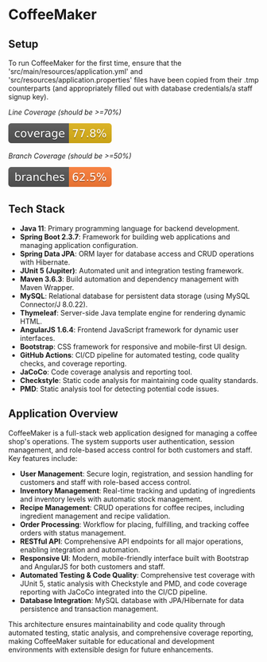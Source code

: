 # CoffeeMaker
## Setup
To run CoffeeMaker for the first time, ensure that the 'src/main/resources/application.yml' and 'src/resources/application.properties' files have been copied from their .tmp counterparts (and appropriately filled out with database credentials/a staff signup key).


*Line Coverage (should be >=70%)*

![Coverage](badges/badgeImg/jacoco.svg)

*Branch Coverage (should be >=50%)*

![Branches](badges/badgeImg/branches.svg)



## Tech Stack

- **Java 11**: Primary programming language for backend development.
- **Spring Boot 2.3.7**: Framework for building web applications and managing application configuration.
- **Spring Data JPA**: ORM layer for database access and CRUD operations with Hibernate.
- **JUnit 5 (Jupiter)**: Automated unit and integration testing framework.
- **Maven 3.6.3**: Build automation and dependency management with Maven Wrapper.
- **MySQL**: Relational database for persistent data storage (using MySQL Connector/J 8.0.22).
- **Thymeleaf**: Server-side Java template engine for rendering dynamic HTML.
- **AngularJS 1.6.4**: Frontend JavaScript framework for dynamic user interfaces.
- **Bootstrap**: CSS framework for responsive and mobile-first UI design.
- **GitHub Actions**: CI/CD pipeline for automated testing, code quality checks, and coverage reporting.
- **JaCoCo**: Code coverage analysis and reporting tool.
- **Checkstyle**: Static code analysis for maintaining code quality standards.
- **PMD**: Static analysis tool for detecting potential code issues.

## Application Overview

CoffeeMaker is a full-stack web application designed for managing a coffee shop's operations. The system supports user authentication, session management, and role-based access control for both customers and staff. Key features include:

- **User Management**: Secure login, registration, and session handling for customers and staff with role-based access control.
- **Inventory Management**: Real-time tracking and updating of ingredients and inventory levels with automatic stock management.
- **Recipe Management**: CRUD operations for coffee recipes, including ingredient management and recipe validation.
- **Order Processing**: Workflow for placing, fulfilling, and tracking coffee orders with status management.
- **RESTful API**: Comprehensive API endpoints for all major operations, enabling integration and automation.
- **Responsive UI**: Modern, mobile-friendly interface built with Bootstrap and AngularJS for both customers and staff.
- **Automated Testing & Code Quality**: Comprehensive test coverage with JUnit 5, static analysis with Checkstyle and PMD, and code coverage reporting with JaCoCo integrated into the CI/CD pipeline.
- **Database Integration**: MySQL database with JPA/Hibernate for data persistence and transaction management.

This architecture ensures maintainability and code quality through automated testing, static analysis, and comprehensive coverage reporting, making CoffeeMaker suitable for educational and development environments with extensible design for future enhancements.




